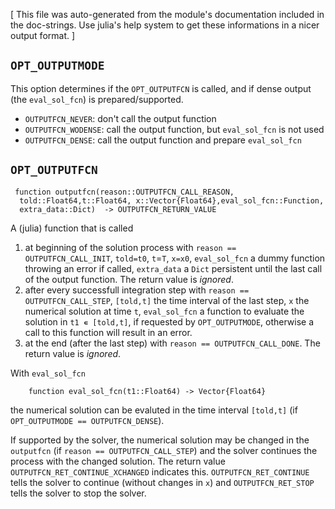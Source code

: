 [ This file was auto-generated from the module's documentation included in the doc-strings. Use julia's help system to get these informations in a nicer output format. ]

## `OPT_OUTPUTMODE`

This option determines if the `OPT_OUTPUTFCN` is called, and if dense output (the `eval_sol_fcn`) is prepared/supported.

  * `OUTPUTFCN_NEVER`: don't call the output function
  * `OUTPUTFCN_WODENSE`: call the output function, but `eval_sol_fcn` is not used
  * `OUTPUTFCN_DENSE`: call the output function and prepare `eval_sol_fcn`

## `OPT_OUTPUTFCN`

```
 function outputfcn(reason::OUTPUTFCN_CALL_REASON,
  told::Float64,t::Float64, x::Vector{Float64},eval_sol_fcn::Function,
  extra_data::Dict)  -> OUTPUTFCN_RETURN_VALUE
```

A (julia) function that is called 

1. at beginning of the solution process with `reason == OUTPUTFCN_CALL_INIT`, `told=t0`, `t`=`T`, `x=x0`, `eval_sol_fcn` a dummy function throwing an error if called, `extra_data` a `Dict` persistent until the last call of the output  function. The return value is *ignored*.
2. after every successfull integration step with `reason == OUTPUTFCN_CALL_STEP`, `[told,t]` the time interval of the last step, `x` the numerical solution at time `t`, `eval_sol_fcn` a function to evaluate the solution in `t1 ∊ [told,t]`, if requested by `OPT_OUTPUTMODE`, otherwise a call to this function will result in an error.
3. at the end (after the last step) with `reason == OUTPUTFCN_CALL_DONE`. The return value is *ignored*.

With `eval_sol_fcn`

```
    function eval_sol_fcn(t1::Float64) -> Vector{Float64}
```

the numerical solution can be evaluted in the time interval `[told,t]` (if `OPT_OUTPUTMODE == OUTPUTFCN_DENSE`).

If supported by the solver, the numerical solution may be changed in the `outputfcn` (if `reason == OUTPUTFCN_CALL_STEP`) and the solver continues the process with the changed solution. The return value `OUTPUTFCN_RET_CONTINUE_XCHANGED` indicates  this. `OUTPUTFCN_RET_CONTINUE` tells the solver to continue (without changes in `x`) and `OUTPUTFCN_RET_STOP` tells the solver to stop the solver.



